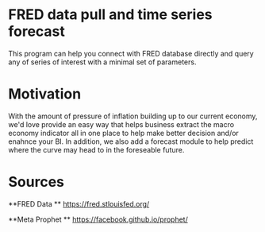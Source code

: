 
# FRED data pull and time series forecast

This program can help you connect with FRED database directly and query any of series of interest with a minimal set of parameters. 

# Motivation
With the amount of pressure of inflation building up to our current economy, we'd love provide an easy way that helps business extract the macro economy indicator all in one place to help make better decision and/or enahnce your BI. In addition, we also add a forecast module to help predict where the curve may head to in the foreseable future.


# Sources

**FRED Data **
https://fred.stlouisfed.org/


**Meta Prophet **
https://facebook.github.io/prophet/
